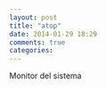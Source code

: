 ```yaml
---
layout: post
title: "atop"
date: 2014-01-29 18:29
comments: true
categories: 
---
```

Monitor del sistema


